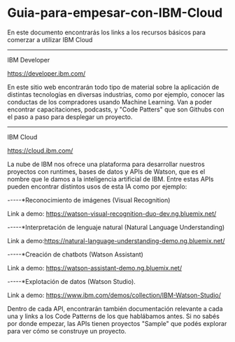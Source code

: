 # Guia-para-empesar-con-IBM-Cloud
En este documento encontrarás los links a los recursos básicos para comerzar a utilizar IBM Cloud

-------------------------
IBM Developer


https://developer.ibm.com/

En este sitio web encontrarán todo tipo de material sobre la aplicación de distintas tecnologías en diversas industrias, como por ejemplo, conocer las conductas de los compradores usando Machine Learning.
Van a poder encontrar capacitaciones, podcasts, y "Code Patters" que son Githubs con el paso a paso para desplegar un proyecto.


-------------------------

IBM Cloud

https://cloud.ibm.com/

La nube de IBM nos ofrece una plataforma para desarrollar nuestros proyectos con runtimes, bases de datos y APIs de Watson, que es el nombre que le damos a la inteligencia artificial de IBM. Entre estas APIs pueden encontrar distintos usos de esta IA como por ejemplo:

-----*Reconocimiento de imágenes (Visual Recognition)

Link a demo: https://watson-visual-recognition-duo-dev.ng.bluemix.net/

-----*Interpretación de lenguaje natural (Natural Language Understanding)

Link a demo:https://natural-language-understanding-demo.ng.bluemix.net/

-----*Creación de chatbots (Watson Assistant)

Link a demo: https://watson-assistant-demo.ng.bluemix.net/

-----*Explotación de datos (Watson Studio). 

Link a demo: https://www.ibm.com/demos/collection/IBM-Watson-Studio/


Dentro de cada API, encontrarán también documentación relevante a cada una y links a los Code Patterns de los que hablábamos antes. Si no sabés por donde empezar, las APIs tienen proyectos "Sample" que podés explorar para ver cómo se construye un proyecto. 
